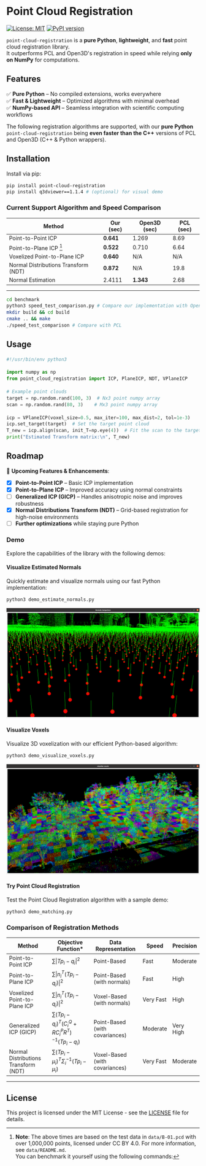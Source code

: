 # Point Cloud Registration  

[![License: MIT](https://img.shields.io/badge/License-MIT-yellow.svg)](https://opensource.org/licenses/MIT) [![PyPI version](https://badge.fury.io/py/point-cloud-registration.svg?cache=1)](https://pypi.org/project/point-cloud-registration/)

`point-cloud-registration` is a **pure Python**, **lightweight**, and **fast** point cloud registration library.  
It outperforms PCL and Open3D's registration in speed while relying **only on NumPy** for computations.

## Features  
✅ **Pure Python** – No compiled extensions, works everywhere  
✅ **Fast & Lightweight** – Optimized algorithms with minimal overhead  
✅ **NumPy-based API** – Seamless integration with scientific computing workflows  

The following registration algorithms are supported, with our **pure Python** `point-cloud-registration` being **even faster than the C++** versions of PCL and Open3D (C++ & Python wrappers).

## Installation  

Install via pip:  

```bash
pip install point-cloud-registration
pip install q3dviewer==1.1.4 # (optional) for visual demo
```

### Current Support Algorithm and Speed Comparison

| Method                          | Our (sec) | Open3D (sec) | PCL (sec) |
|---------------------------------|-----------|--------------|-----------|
| Point-to-Point ICP              | **0.641** | 1.269        | 8.69      |
| Point-to-Plane ICP [^1]         | **0.522** | 0.710        | 6.64      |
| Voxelized Point-to-Plane ICP    | **0.640** | N/A          | N/A       |
| Normal Distributions Transform (NDT) | **0.872** | N/A          | 19.8      |
| Normal Estimation               | 2.4111    | **1.343**    | 2.68      |

---

[^1]: **Note**: The above times are based on the test data in `data/B-01.pcd` with over 1,000,000 points, licensed under CC BY 4.0. For more information, see `data/README.md`.  
You can benchmark it yourself using the following commands:
```bash
cd benchmark
python3 speed_test_comparison.py # Compare our implementation with Open3D
mkdir build && cd build
cmake .. && make
./speed_test_comparison # Compare with PCL
```

## Usage  

```python
#!/usr/bin/env python3

import numpy as np
from point_cloud_registration import ICP, PlaneICP, NDT, VPlaneICP

# Example point clouds
target = np.random.rand(100, 3)  # Nx3 point numpy array
scan = np.random.rand(80, 3)    # Mx3 point numpy array

icp = VPlaneICP(voxel_size=0.5, max_iter=100, max_dist=2, tol=1e-3)
icp.set_target(target)  # Set the target point cloud
T_new = icp.align(scan, init_T=np.eye(4))  # Fit the scan to the target
print("Estimated Transform matrix:\n", T_new)
```

## Roadmap  
🚀 **Upcoming Features & Enhancements**:  
- [x] **Point-to-Point ICP** – Basic ICP implementation  
- [x] **Point-to-Plane ICP** – Improved accuracy using normal constraints  
- [ ] **Generalized ICP (GICP)** – Handles anisotropic noise and improves robustness  
- [x] **Normal Distributions Transform (NDT)** – Grid-based registration for high-noise environments  
- [ ] **Further optimizations** while staying pure Python  
### Demo

Explore the capabilities of the library with the following demos:

#### Visualize Estimated Normals

Quickly estimate and visualize normals using our fast Python implementation:

```bash
python3 demo_estimate_normals.py
```

![Estimated Normals](imgs/norm.png)

#### Visualize Voxels

Visualize 3D voxelization with our efficient Python-based algorithm:

```bash
python3 demo_visualize_voxels.py
```

![Voxel Visualization](imgs/voxel.png)

#### Try Point Cloud Registration

Test the Point Cloud Registration algorithm with a sample demo:

```bash
python3 demo_matching.py
```

### Comparison of Registration Methods

| Method                        | Objective Function*                                         | Data Representation   | Speed         | Precision    |
|-------------------------------|-----------------------------------------------------------|------------------------|---------------|--------------|
| Point-to-Point ICP            | $\sum \| T p_i - q_i \|^2$                                | Point-Based            | Fast          | Moderate     |
| Point-to-Plane ICP            | $\sum \| n_i^T (T p_i - q_i) \|^2$                        | Point-Based (with normals) | Fast | High | 
| Voxelized Point-to-Plane ICP  | $\sum \| n_i^T (T p_i - q_i) \|^2$                        | Voxel-Based (with normals) | Very Fast | High | 
| Generalized ICP (GICP)        | $\sum (T p_i - q_i)^T (C_i^Q + R C_i^P R^T)^{-1} (T p_i - q_i)$ | Point-Based (with covariances) | Moderate | Very High | 
| Normal Distributions Transform (NDT) | $\sum (T p_i - \mu_i)^T \Sigma_i^{-1} (T p_i - \mu_i)$ | Voxel-Based (with covariances) | Very Fast | Moderate |

---

## License  

This project is licensed under the MIT License - see the [LICENSE](LICENSE) file for details.
